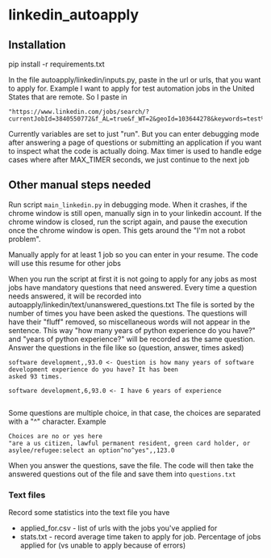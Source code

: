 # linkedin_autoapply

## Installation

pip install -r requirements.txt

In the file autoapply/linkedin/inputs.py, paste in the url or urls, that you want to apply for. Example I want to
apply for test automation jobs in the United States that are remote. So I paste in

```
"https://www.linkedin.com/jobs/search/?currentJobId=3840550772&f_AL=true&f_WT=2&geoId=103644278&keywords=test%20automation&location=United%20States&origin=JOB_SEARCH_PAGE_JOB_FILTER&refresh=true"
```

Currently variables are set to just "run". But you can enter debugging mode after answering a page of questions or
submitting an application if you want to inspect what the code is actually doing.
Max timer is used to handle edge cases where after MAX_TIMER seconds, we just continue to the next job

## Other manual steps needed

Run script `main_linkedin.py` in debugging mode. When it crashes, if the chrome window is still open, manually sign in
to your linkedin account. If the chrome window is closed, run the script again, and pause the execution once the
chrome window is open. This gets around the "I'm not a robot problem".

Manually apply for at least 1 job so you can enter in your resume. The code will use this resume for other jobs

When you run the script at first it is not going to apply for any jobs as most jobs have mandatory questions that need
answered. Every time a question needs answered, it will be recorded into
autoapply/linkedin/text/unanswered_questions.txt The file is sorted by the number of times you have been asked the
questions. The questions will have their "fluff" removed, so miscellaneous words will not appear in the sentence.
This way "how many years of python experience do you have?" and "years of python experience?" will be recorded as the
same question. Answer the questions in the file like so (question, answer, times asked)

```commandline
software development,,93.0 <- Question is how many years of software development experience do you have? It has been 
asked 93 times. 

software development,6,93.0 <- I have 6 years of experience
 
```

Some questions are multiple choice, in that case, the choices are separated with a "^" character. Example

```
Choices are no or yes here
"are a us citizen, lawful permanent resident, green card holder, or asylee/refugee:select an option^no^yes",,123.0
```

When you answer the questions, save the file. The code will then take the answered questions out of the file and
save them into `questions.txt`

### Text files

Record some statistics into the text file you have

- applied_for.csv - list of urls with the jobs you've applied for
- stats.txt - record average time taken to apply for job. Percentage of jobs applied for (vs unable to apply because
  of errors)